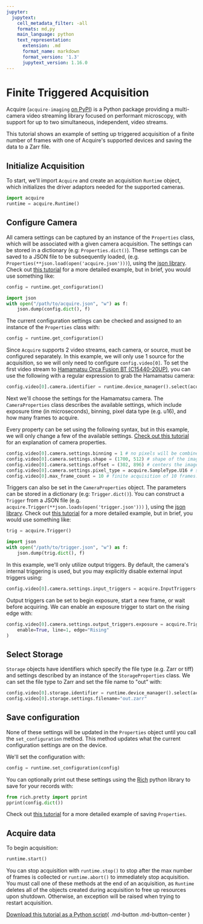 ```yaml
---
jupyter:
  jupytext:
    cell_metadata_filter: -all
    formats: md,py
    main_language: python
    text_representation:
      extension: .md
      format_name: markdown
      format_version: '1.3'
      jupytext_version: 1.16.0
---
```


# Finite Triggered Acquisition
Acquire (`acquire-imaging` [on PyPI](https://pypi.org/project/acquire-imaging/)) is a Python package providing a multi-camera video streaming library focused on performant microscopy, with support for up to two simultaneous, independent, video streams.

This tutorial shows an example of setting up triggered acquisition of a finite number of frames with one of Acquire's supported devices and saving the data to a Zarr file.

## Initialize Acquisition

To start, we'll import `Acquire` and create an acquisition `Runtime` object, which initializes the driver adaptors needed for the supported cameras.

```python
import acquire
runtime = acquire.Runtime()
```

## Configure Camera

All camera settings can be captured by an instance of the `Properties` class, which will be associated with a given camera acquisition. The settings can be stored in a dictionary (e.g: `Properties.dict()`). These settings can be saved to a JSON file to be subsequently loaded, (e.g. `Properties(**json.load(open('acquire.json')))`), using the [json library](https://docs.python.org/3/library/json.html#). Check out [this tutorial](props_json.md) for a more detailed example, but in brief, you would use something like:

```python
config = runtime.get_configuration()

import json
with open("/path/to/acquire.json", "w") as f:
    json.dump(config.dict(), f)
```

The current configuration settings can be checked and assigned to an instance of the `Properties` class with:

```python
config = runtime.get_configuration()
```

Since `Acquire` supports 2 video streams, each camera, or source, must be configured separately. In this example, we will only use 1 source for the acquisition, so we will only need to configure `config.video[0]`. To set the first video stream to [Hamamatsu Orca Fusion BT (C15440-20UP)](https://www.hamamatsu.com/eu/en/product/cameras/cmos-cameras/C15440-20UP.html), you can use the following with a regular expression to grab the Hamamatsu camera:

```python
config.video[0].camera.identifier = runtime.device_manager().select(acquire.DeviceKind.Camera, 'Hamamatsu C15440.*')
```

Next we'll choose the settings for the Hamamatsu camera. The `CameraProperties` class describes the available settings, which include exposure time (in microseconds), binning, pixel data type (e.g. u16), and how many frames to acquire.

Every property can be set using the following syntax, but in this example, we will only change a few of the available settings. [Check out this tutorial](configure.md) for an explanation of camera properties.

```python
config.video[0].camera.settings.binning = 1 # no pixels will be combined
config.video[0].camera.settings.shape = (1700, 512) # shape of the image to be acquired in pixels
config.video[0].camera.settings.offset = (302, 896) # centers the image region of interest on the camera sensor
config.video[0].camera.settings.pixel_type = acquire.SampleType.U16 # sets the pixel data type to a 16-bit unsigned integer
config.video[0].max_frame_count = 10 # finite acquisition of 10 frames. Use 0 for infinite acquisition.
```

Triggers can also be set in the `CameraProperties` object. The parameters can be stored in a dictionary (e.g: `Trigger.dict()`). You can construct a `Trigger` from a JSON file (e.g.  `acquire.Trigger(**json.loads(open('trigger.json')))` ), using the [json library](https://docs.python.org/3/library/json.html#). Check out [this tutorial](trig_json.md) for a more detailed example, but in brief, you would use something like:

```python
trig = acquire.Trigger()

import json
with open("/path/to/trigger.json", "w") as f:
    json.dump(trig.dict(), f)
```

In this example, we'll only utilize output triggers. By default, the camera's internal triggering is used, but you may explicitly disable external input triggers using:

```python
config.video[0].camera.settings.input_triggers = acquire.InputTriggers() # default: disabled
```

Output triggers can be set to begin exposure, start a new frame, or wait before acquiring. We can enable an exposure trigger to start on the rising edge with:

```python
config.video[0].camera.settings.output_triggers.exposure = acquire.Trigger(
	enable=True, line=1, edge="Rising"
)
```

## Select Storage

`Storage` objects have identifiers which specify the file type (e.g. Zarr or tiff) and settings described by an instance of the `StorageProperties` class. We can set the file type to Zarr and set the file name to "out" with:

```python
config.video[0].storage.identifier = runtime.device_manager().select(acquire.DeviceKind.Storage,'zarr')
config.video[0].storage.settings.filename="out.zarr"
```

## Save configuration
None of these settings will be updated in the `Properties` object until you call the `set_configuration` method. This method updates what the current configuration settings are on the device.

We'll set the configuration with:

```python
config = runtime.set_configuration(config)
```

You can optionally print out these settings using the [Rich](https://rich.readthedocs.io/en/stable/introduction.html) python library to save for your records with:

```python
from rich.pretty import pprint
pprint(config.dict())
```

Check out [this tutorial](https://acquire-project.github.io/acquire-docs/tutorials/props_json/) for a more detailed example of saving `Properties`.

## Acquire data

To begin acquisition:

```python
runtime.start()
```

You can stop acquisition with `runtime.stop()` to stop after the max number of frames is collected or `runtime.abort()` to immediately stop acquisition. You must call one of these methods at the end of an acquisition, as `Runtime` deletes all of the objects created during acquisition to free up resources upon shutdown. Otherwise, an exception will be raised when trying to restart acquisition.

[Download this tutorial as a Python script](trigger.py){ .md-button .md-button-center }
